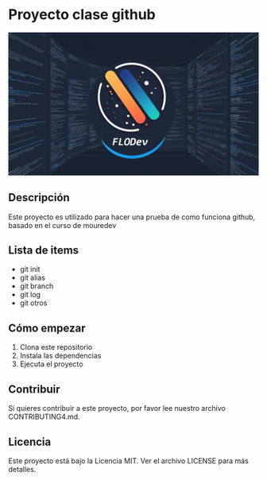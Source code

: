 # Proyecto clase github

![Imagen del proyecto](media/logo_github.png)

## Descripción

Este proyecto es utilizado para hacer una prueba de como funciona github, basado en el curso de mouredev

## Lista de items

- git init
- git alias
- git branch
- git log
- git otros

## Cómo empezar

1. Clona este repositorio
2. Instala las dependencias
3. Ejecuta el proyecto

## Contribuir

Si quieres contribuir a este proyecto, por favor lee nuestro archivo CONTRIBUTING4.md.

## Licencia

Este proyecto está bajo la Licencia MIT. Ver el archivo LICENSE para más detalles.
